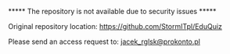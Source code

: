 ***** The repository is not available due to security issues *****

Original repository location:
https://github.com/StormITpl/EduQuiz

Please send an access request to:
jacek_rglsk@prokonto.pl
